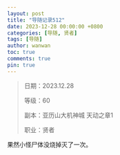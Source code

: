 ```yaml
---
layout: post
title: "导随记录512"
date: 2023-12-28 00:00:00 +0800
categories: [导随, 贤者]
tags: [导随]
author: wanwan
toc: true
comments: true
pin: true
---
```

> 日期：2023.12.28
>
> 等级：60
>
> 副本：亚历山大机神城 天动之章1
>
> 职业：贤者

果然小怪尸体没烧掉灭了一次。